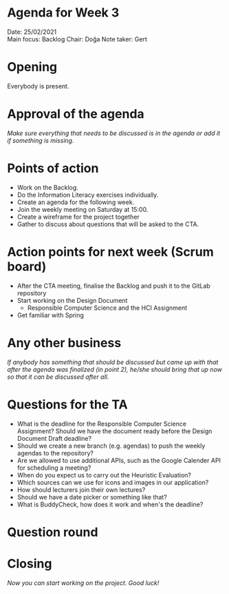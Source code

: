 # Agenda for Week 3

Date:           25/02/2021 \
Main focus:     Backlog
Chair:          Doğa
Note taker:     Gert


# Opening
 Everybody is present.

# Approval of the agenda
*Make sure everything that needs to be discussed is in the agenda or add it if something is missing.*

# Points of action
 - Work on the Backlog.
 - Do the Information Literacy exercises individually.
 - Create an agenda for the following week.
 - Join the weekly meeting on Saturday at 15:00.
 - Create a wireframe for the project together
 - Gather to discuss about questions that will be asked to the CTA.


# Action points for next week (Scrum board)
 - After the CTA meeting, finalise the Backlog and push it to the GitLab repository
 - Start working on the Design Document
     - Responsible Computer Science and the HCI Assignment
 - Get familiar with Spring

# Any other business
*If anybody has something that should be discussed but came up with that after the agenda was finalized (in point 2), he/she should bring that up now so that it can be discussed after all.*


# Questions for the TA
 - What is the deadline for the Responsible Computer Science Assignment? Should we have the document ready before the Design Document Draft deadline?
 - Should we create a new branch (e.g. agendas) to push the weekly agendas to the repository?
 - Are we allowed to use additional APIs, such as the Google Calender API for scheduling a meeting?
 - When do you expect us to carry out the Heuristic Evaluation?
 - Which sources can we use for icons and images in our application?
 - How should lecturers join their own lectures?
 - Should we have a date picker or something like that?
 - What is BuddyCheck, how does it work and when's the deadline?


# Question round


# Closing
*Now you can start working on the project. Good luck!*